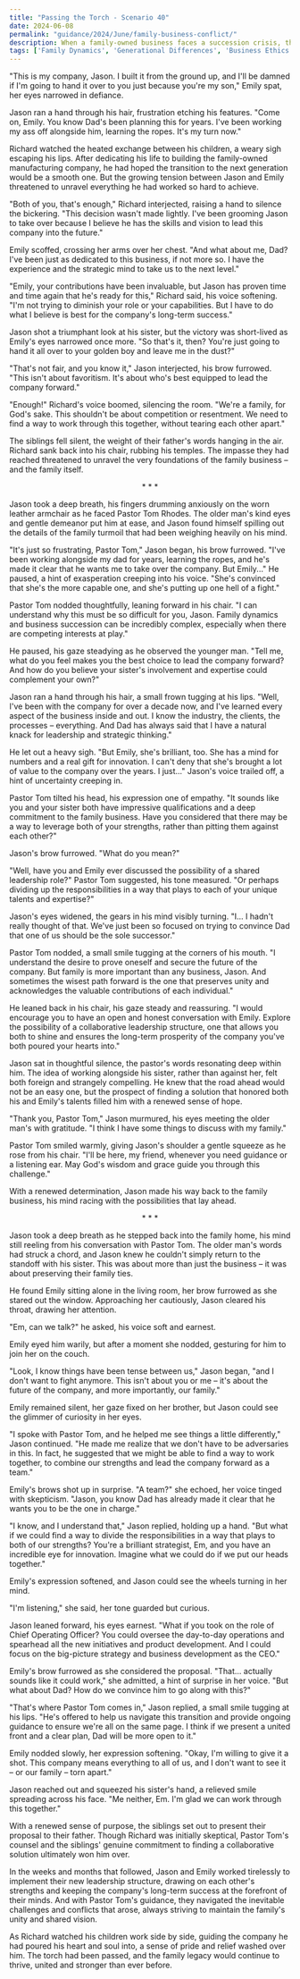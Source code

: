 ```yaml
---
title: "Passing the Torch - Scenario 40"
date: 2024-06-08
permalink: "guidance/2024/June/family-business-conflict/"
description: When a family-owned business faces a succession crisis, the patriarch's plan to hand over the reins to his son ignites a conflict that threatens to tear the family apart. Seeking guidance, one of the family members turns to Pastor Tom Rhodes, who helps them navigate the ethical and emotional challenges of transitioning the business to the next generation.
tags: ['Family Dynamics', 'Generational Differences', 'Business Ethics', 'Pastoral Guidance', 'Conflict Resolution']
---
```

"This is my company, Jason. I built it from the ground up, and I'll be damned if I'm going to hand it over to you just because you're my son," Emily spat, her eyes narrowed in defiance.

Jason ran a hand through his hair, frustration etching his features. "Come on, Emily. You know Dad's been planning this for years. I've been working my ass off alongside him, learning the ropes. It's my turn now."

Richard watched the heated exchange between his children, a weary sigh escaping his lips. After dedicating his life to building the family-owned manufacturing company, he had hoped the transition to the next generation would be a smooth one. But the growing tension between Jason and Emily threatened to unravel everything he had worked so hard to achieve.

"Both of you, that's enough," Richard interjected, raising a hand to silence the bickering. "This decision wasn't made lightly. I've been grooming Jason to take over because I believe he has the skills and vision to lead this company into the future."

Emily scoffed, crossing her arms over her chest. "And what about me, Dad? I've been just as dedicated to this business, if not more so. I have the experience and the strategic mind to take us to the next level."

"Emily, your contributions have been invaluable, but Jason has proven time and time again that he's ready for this," Richard said, his voice softening. "I'm not trying to diminish your role or your capabilities. But I have to do what I believe is best for the company's long-term success."

Jason shot a triumphant look at his sister, but the victory was short-lived as Emily's eyes narrowed once more. "So that's it, then? You're just going to hand it all over to your golden boy and leave me in the dust?"

"That's not fair, and you know it," Jason interjected, his brow furrowed. "This isn't about favoritism. It's about who's best equipped to lead the company forward."

"Enough!" Richard's voice boomed, silencing the room. "We're a family, for God's sake. This shouldn't be about competition or resentment. We need to find a way to work through this together, without tearing each other apart."

The siblings fell silent, the weight of their father's words hanging in the air. Richard sank back into his chair, rubbing his temples. The impasse they had reached threatened to unravel the very foundations of the family business – and the family itself.

<center>* * *</center>

Jason took a deep breath, his fingers drumming anxiously on the worn leather armchair as he faced Pastor Tom Rhodes. The older man's kind eyes and gentle demeanor put him at ease, and Jason found himself spilling out the details of the family turmoil that had been weighing heavily on his mind.

"It's just so frustrating, Pastor Tom," Jason began, his brow furrowed. "I've been working alongside my dad for years, learning the ropes, and he's made it clear that he wants me to take over the company. But Emily..." He paused, a hint of exasperation creeping into his voice. "She's convinced that she's the more capable one, and she's putting up one hell of a fight."

Pastor Tom nodded thoughtfully, leaning forward in his chair. "I can understand why this must be so difficult for you, Jason. Family dynamics and business succession can be incredibly complex, especially when there are competing interests at play."

He paused, his gaze steadying as he observed the younger man. "Tell me, what do you feel makes you the best choice to lead the company forward? And how do you believe your sister's involvement and expertise could complement your own?"

Jason ran a hand through his hair, a small frown tugging at his lips. "Well, I've been with the company for over a decade now, and I've learned every aspect of the business inside and out. I know the industry, the clients, the processes – everything. And Dad has always said that I have a natural knack for leadership and strategic thinking."

He let out a heavy sigh. "But Emily, she's brilliant, too. She has a mind for numbers and a real gift for innovation. I can't deny that she's brought a lot of value to the company over the years. I just..." Jason's voice trailed off, a hint of uncertainty creeping in.

Pastor Tom tilted his head, his expression one of empathy. "It sounds like you and your sister both have impressive qualifications and a deep commitment to the family business. Have you considered that there may be a way to leverage both of your strengths, rather than pitting them against each other?"

Jason's brow furrowed. "What do you mean?"

"Well, have you and Emily ever discussed the possibility of a shared leadership role?" Pastor Tom suggested, his tone measured. "Or perhaps dividing up the responsibilities in a way that plays to each of your unique talents and expertise?"

Jason's eyes widened, the gears in his mind visibly turning. "I... I hadn't really thought of that. We've just been so focused on trying to convince Dad that one of us should be the sole successor."

Pastor Tom nodded, a small smile tugging at the corners of his mouth. "I understand the desire to prove oneself and secure the future of the company. But family is more important than any business, Jason. And sometimes the wisest path forward is the one that preserves unity and acknowledges the valuable contributions of each individual."

He leaned back in his chair, his gaze steady and reassuring. "I would encourage you to have an open and honest conversation with Emily. Explore the possibility of a collaborative leadership structure, one that allows you both to shine and ensures the long-term prosperity of the company you've both poured your hearts into."

Jason sat in thoughtful silence, the pastor's words resonating deep within him. The idea of working alongside his sister, rather than against her, felt both foreign and strangely compelling. He knew that the road ahead would not be an easy one, but the prospect of finding a solution that honored both his and Emily's talents filled him with a renewed sense of hope.

"Thank you, Pastor Tom," Jason murmured, his eyes meeting the older man's with gratitude. "I think I have some things to discuss with my family."

Pastor Tom smiled warmly, giving Jason's shoulder a gentle squeeze as he rose from his chair. "I'll be here, my friend, whenever you need guidance or a listening ear. May God's wisdom and grace guide you through this challenge."

With a renewed determination, Jason made his way back to the family business, his mind racing with the possibilities that lay ahead.

<center>* * *</center>

Jason took a deep breath as he stepped back into the family home, his mind still reeling from his conversation with Pastor Tom. The older man's words had struck a chord, and Jason knew he couldn't simply return to the standoff with his sister. This was about more than just the business – it was about preserving their family ties.

He found Emily sitting alone in the living room, her brow furrowed as she stared out the window. Approaching her cautiously, Jason cleared his throat, drawing her attention.

"Em, can we talk?" he asked, his voice soft and earnest.

Emily eyed him warily, but after a moment she nodded, gesturing for him to join her on the couch.

"Look, I know things have been tense between us," Jason began, "and I don't want to fight anymore. This isn't about you or me – it's about the future of the company, and more importantly, our family."

Emily remained silent, her gaze fixed on her brother, but Jason could see the glimmer of curiosity in her eyes.

"I spoke with Pastor Tom, and he helped me see things a little differently," Jason continued. "He made me realize that we don't have to be adversaries in this. In fact, he suggested that we might be able to find a way to work together, to combine our strengths and lead the company forward as a team."

Emily's brows shot up in surprise. "A team?" she echoed, her voice tinged with skepticism. "Jason, you know Dad has already made it clear that he wants you to be the one in charge."

"I know, and I understand that," Jason replied, holding up a hand. "But what if we could find a way to divide the responsibilities in a way that plays to both of our strengths? You're a brilliant strategist, Em, and you have an incredible eye for innovation. Imagine what we could do if we put our heads together."

Emily's expression softened, and Jason could see the wheels turning in her mind.

"I'm listening," she said, her tone guarded but curious.

Jason leaned forward, his eyes earnest. "What if you took on the role of Chief Operating Officer? You could oversee the day-to-day operations and spearhead all the new initiatives and product development. And I could focus on the big-picture strategy and business development as the CEO."

Emily's brow furrowed as she considered the proposal. "That... actually sounds like it could work," she admitted, a hint of surprise in her voice. "But what about Dad? How do we convince him to go along with this?"

"That's where Pastor Tom comes in," Jason replied, a small smile tugging at his lips. "He's offered to help us navigate this transition and provide ongoing guidance to ensure we're all on the same page. I think if we present a united front and a clear plan, Dad will be more open to it."

Emily nodded slowly, her expression softening. "Okay, I'm willing to give it a shot. This company means everything to all of us, and I don't want to see it – or our family – torn apart."

Jason reached out and squeezed his sister's hand, a relieved smile spreading across his face. "Me neither, Em. I'm glad we can work through this together."

With a renewed sense of purpose, the siblings set out to present their proposal to their father. Though Richard was initially skeptical, Pastor Tom's counsel and the siblings' genuine commitment to finding a collaborative solution ultimately won him over.

In the weeks and months that followed, Jason and Emily worked tirelessly to implement their new leadership structure, drawing on each other's strengths and keeping the company's long-term success at the forefront of their minds. And with Pastor Tom's guidance, they navigated the inevitable challenges and conflicts that arose, always striving to maintain the family's unity and shared vision.

As Richard watched his children work side by side, guiding the company he had poured his heart and soul into, a sense of pride and relief washed over him. The torch had been passed, and the family legacy would continue to thrive, united and stronger than ever before.

